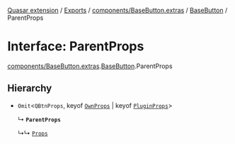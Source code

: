 [Quasar extension](../index.md) / [Exports](../modules.md) / [components/BaseButton.extras](../modules/components_BaseButton_extras.md) / [BaseButton](../modules/components_BaseButton_extras.BaseButton.md) / ParentProps

# Interface: ParentProps

[components/BaseButton.extras](../modules/components_BaseButton_extras.md).[BaseButton](../modules/components_BaseButton_extras.BaseButton.md).ParentProps

## Hierarchy

- `Omit`<`QBtnProps`, keyof [`OwnProps`](components_BaseButton_extras.BaseButton.OwnProps.md) \| keyof [`PluginProps`](components_BaseButton_extras.BaseButton.PluginProps.md)\>

  ↳ **`ParentProps`**

  ↳↳ [`Props`](components_BaseButton_extras.BaseButton.Props.md)
